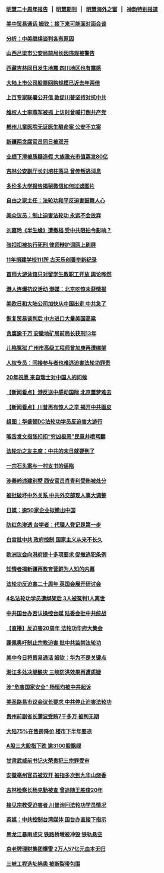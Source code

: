 #### [明慧二十周年报告](https://github.com/gfw-breaker/mh-reports/blob/master/README.md?t=07191400) &nbsp;&nbsp;|&nbsp;&nbsp;[明慧期刊](https://github.com/gfw-breaker/mh-qikan) &nbsp;&nbsp;|&nbsp;&nbsp; [明慧海外之窗](https://github.com/gfw-breaker/mh-news/blob/master/README.md?t=07191400) &nbsp;&nbsp;|&nbsp;&nbsp; [神韵特别报道](https://github.com/gfw-breaker/mh-news/blob/master/shenyun.md?t=07191400) 


#### [美中贸易通话 姆钦：接下来可能面对面会谈](../pages/nsc413/n11395747.md?t=07191400) 

#### [分析：中美继续谈判各有原因](../pages/nsc413/n11395557.md?t=07191400) 

#### [山西吕梁市公安局前局长因违规被警告](../pages/nsc413/n11395568.md?t=07191400) 

#### [西藏吉林同日发生地震 四川地区也有震感](../pages/nsc413/n11395510.md?t=07191400) 

#### [大陆上市公司股票回购规模已近去年两倍](../pages/nsc413/n11395100.md?t=07191400) 

#### [上百专家联署公开信 敦促川普坚持对抗中共](../pages/nsc413/n11394859.md?t=07191400) 

#### [维权人士李燕军被抓 上访时曾喊打倒共产党](../pages/nsc413/n11393413.md?t=07191400) 

#### [郴州儿童医院无证医生酿命案 公安不立案](../pages/nsc413/n11395018.md?t=07191400) 

#### [新疆两贪腐官员同日被双开](../pages/nsc413/n11394928.md?t=07191400) 

#### [业绩下滑被质疑造假 大族激光市值蒸发80亿](../pages/nsc413/n11394990.md?t=07191400) 

#### [吉林公安副厅长刘培柱落马 曾传叛逃消息](../pages/nsc413/n11394360.md?t=07191400) 

#### [多伦多大学报告揭秘微信如何过滤图片](../pages/nsc413/n11391198.md?t=07191400) 

#### [自由之家主任：法轮功和平反迫害鼓舞人心](../pages/nsc413/n11394047.md?t=07191400) 

#### [美众议员：制止迫害法轮功 永远不会放弃](../pages/nsc413/n11393805.md?t=07191400) 

#### [刘嘉玲《半生缘》遭撤档 受中共限拍令影响？](../pages/nsc413/n11393564.md?t=07191400) 

#### [张扣扣被执行死刑 律师辩护词网上刷屏](../pages/nsc413/n11393899.md?t=07191400) 

#### [11年捐建学校111所 古天乐创善举新纪录](../pages/nsc413/n11393845.md?t=07191400) 

#### [首师大游泳馆只对留学生教职工开放 舆论哗然](../pages/nsc413/n11394085.md?t=07191400) 

#### [港人连爆抗议活动 港媒：北京吃惊未获情报](../pages/nsc413/n11393981.md?t=07191400) 

#### [美欧日和大陆公司加快从中国出走 中共急了](../pages/nsc413/n11393790.md?t=07191400) 

#### [恢复贸易谈判后 中方进口大量美国高粱](../pages/nsc413/n11393905.md?t=07191400) 

#### [贪腐逾千万 安徽地矿局前局长获刑13年](../pages/nsc413/n11393822.md?t=07191400) 

#### [儿陷冤狱 广州市高级工程师曾加庚再遭绑架](../pages/nsc413/n11393228.md?t=07191400) 

#### [人权专员：间接参与者也难逃迫害法轮功罪责](../pages/nsc413/n11393972.md?t=07191400) 

#### [20年祝愿 来自瑞士对中国人的问候](../pages/nsc413/n11393882.md?t=07191400) 

#### [【新闻看点】港反送中感动国际 北京噩梦难去](../pages/nsc413/n11393206.md?t=07191400) 

#### [【新闻看点】川普再有惊人之举 揭开中共画皮](../pages/nsc413/n11393493.md?t=07191400) 

#### [组图：华盛顿DC法轮功学员反迫害大游行](../pages/nsc413/n11393926.md?t=07191400) 

#### [喉舌发文指张扣扣“穷凶极恶”民意井喷骂翻](../pages/nsc413/n11393826.md?t=07191400) 

#### [法轮功之友主席：中共的末日就要到了](../pages/nsc413/n11393088.md?t=07191400) 

#### [一宗石头案与一村支书的诬陷](../pages/nsc413/n11393416.md?t=07191400) 

#### [涉秦岭违建别墅 西安官员肖青利受贿被处分](../pages/nsc413/n11393641.md?t=07191400) 

#### [被批破坏中外关系 中共外交部现人事大调整](../pages/nsc413/n11393423.md?t=07191400) 

#### [日媒：逾50家企业拟撤出中国](../pages/nsc413/n11393164.md?t=07191400) 

#### [防红色渗透 台学者：代理人登记是第一步](../pages/nsc413/n11392915.md?t=07191400) 

#### [白宫批中共 政府控制 国家主义从来不长久](../pages/nsc413/n11393496.md?t=07191400) 

#### [欧洲议会向港府提十多项要求 促撤逃犯条例](../pages/nsc413/n11393122.md?t=07191400) 

#### [知情者揭新疆再教育营鲜为人知的内幕](../pages/nsc413/n11393375.md?t=07191400) 

#### [法轮功反迫害二十周年 英国会展开研讨会](../pages/nsc413/n11393385.md?t=07191400) 

#### [4名法轮功学员遭绑架后 3人被冤判1人离世](../pages/nsc413/n11392917.md?t=07191400) 

#### [中共国台办否认操控台媒 陆委会批中共统战](../pages/nsc413/n11393358.md?t=07191400) 

#### [【直播】反迫害20周年 法轮功华府大集会](../pages/nsc413/n11386430.md?t=07191400) 

#### [蓬佩奥吁制止宗教迫害 批中共监禁法轮功](../pages/nsc413/n11393342.md?t=07191400) 

#### [美中今日将贸易通话 姆钦：华为不是关键点](../pages/nsc413/n11393282.md?t=07191400) 

#### [湘江多处决堤酿灾 三峡防洪效果再遭质疑](../pages/nsc413/n11391639.md?t=07191400) 

#### [涉“危害国家安全” 杨恒均被中共起诉](../pages/nsc413/n11393094.md?t=07191400) 

#### [美圣路易市议会议长要求 中共停止迫害法轮功](../pages/nsc413/n11393251.md?t=07191400) 


#### [贵州前副省长蒲波受贿7千多万 被判无期](../pages/nsc413/n11392955.md?t=07191400) 

#### [大陆75%在售房降价 楼市下半年要凉](../pages/nsc413/n11392104.md?t=07191400) 

#### [A股三大股指下跌 逾3100股飘绿](../pages/nsc413/n11392646.md?t=07191400) 

#### [甘肃武威前书记火荣贵犯三宗罪受审](../pages/nsc413/n11392499.md?t=07191400) 

#### [安徽亳州官员被双开 被指多次到九华山烧香](../pages/nsc413/n11392254.md?t=07191400) 

#### [吉林检察长杨克勤被查 曾追随王胜俊20年](../pages/nsc413/n11391702.md?t=07191400) 

#### [接见宗教受迫害者 川普询问法轮功学员情况](../pages/nsc413/n11391208.md?t=07191400) 

#### [英媒：中共控制台湾媒体 国台办直接下指示](../pages/nsc413/n11392264.md?t=07191400) 

#### [黑龙江暴雨成灾 铁路桥墩被冲毁 铁轨悬空](../pages/nsc413/n11391865.md?t=07191400) 

#### [京老牌理财集团爆雷 2万人57亿元血本无归](../pages/nsc413/n11392035.md?t=07191400) 

#### [三峡工程选址祸患 被断裂带包围](../pages/nsc413/n11391118.md?t=07191400) 

